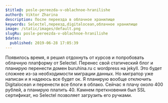 ```yaml
---
$title@: posle-pereezda-v-oblachnoe-hranilishe
author@: Viktor Zharina
description: После переезда в облачное хранилище
keywords: Selectel,переезд,digitalocean,облачное хранилище
image: /static/images/default.png
slugRu: posle-pereezda-v-oblachnoe-hranilishe
$dates:
  published: 2019-06-28 17:05:39
---
```

Появилось время, я решил отдохнуть от курсов и попробовать облачную платформу от Selectel. Перенес свой статический блог и планирую перенести домен buruhina.ru с wordpress на jekyll. Это будет сложнее из-за необходимости миграции данных. Но мигратор уже написан и я надеюсь все будет ок. Я планирую вообще отключить Digitalocean и перенести все блоги в облако. Сейчас я плачу около 400 рублей, а планирую платить 40. Камнем преткновения был SSL сертификат, но Selectel позволяет загрузить его ручками.